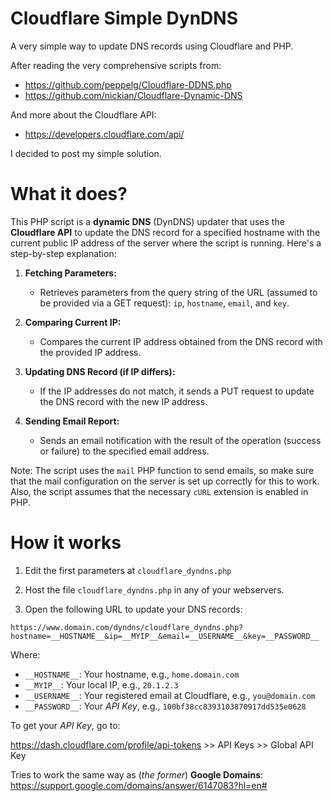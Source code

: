 # Cloudflare Simple DynDNS

A very simple way to update DNS records using Cloudflare and PHP.

After reading the very comprehensive scripts from:

- https://github.com/peppelg/Cloudflare-DDNS.php
- https://github.com/nickian/Cloudflare-Dynamic-DNS

And more about the Cloudflare API:
- https://developers.cloudflare.com/api/

I decided to post my simple solution.

# What it does?

This PHP script is a **dynamic DNS** (DynDNS) updater that uses the **Cloudflare API** to update the DNS record for a specified hostname with the current public IP address of the server where the script is running. Here's a step-by-step explanation:

1. **Fetching Parameters:**
   - Retrieves parameters from the query string of the URL (assumed to be provided via a GET request): `ip`, `hostname`, `email`, and `key`.

2. **Comparing Current IP:**
   - Compares the current IP address obtained from the DNS record with the provided IP address.

3. **Updating DNS Record (if IP differs):**
    - If the IP addresses do not match, it sends a PUT request to update the DNS record with the new IP address.

4. **Sending Email Report:**
    - Sends an email notification with the result of the operation (success or failure) to the specified email address.

Note: The script uses the `mail` PHP function to send emails, so make sure that the mail configuration on the server is set up correctly for this to work. Also, the script assumes that the necessary `cURL` extension is enabled in PHP.

# How it works

1. Edit the first parameters at `cloudflare_dyndns.php`

2. Host the file `cloudflare_dyndns.php` in any of your webservers.

3. Open the following URL to update your DNS records:
```
https://www.domain.com/dyndns/cloudflare_dyndns.php?hostname=__HOSTNAME__&ip=__MYIP__&email=__USERNAME__&key=__PASSWORD__
```

Where:
- `__HOSTNAME__`: Your hostname, e.g.,  `home.domain.com`
- `__MYIP__`: Your local IP, e.g., `20.1.2.3`
- `__USERNAME__`: Your registered email at Cloudflare, e.g., `you@domain.com`
- `__PASSWORD__`: Your _API Key_, e.g., `100bf38cc8393103870917dd535e0628`

To get your _API Key_, go to:

https://dash.cloudflare.com/profile/api-tokens >> API Keys >> Global API Key

Tries to work the same way as (_the former_) **Google Domains**: https://support.google.com/domains/answer/6147083?hl=en#

